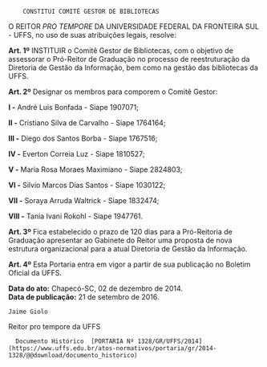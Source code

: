         CONSTITUI COMITÊ GESTOR DE BIBLIOTECAS  

O REITOR *PRO TEMPORE* DA UNIVERSIDADE FEDERAL DA FRONTEIRA SUL - UFFS, no uso de suas atribuições legais, resolve:

 **Art. 1º** INSTITUIR o Comitê Gestor de Bibliotecas, com o objetivo de assessorar o Pró-Reitor de Graduação no processo de reestruturação da Diretoria de Gestão da Informação, bem como na gestão das bibliotecas da UFFS.

 **Art. 2º** Designar os membros para comporem o Comitê Gestor:

 **I -** André Luis Bonfada - Siape 1907071;

 **II -** Cristiano Silva de Carvalho - Siape 1764164;

 **III -** Diego dos Santos Borba - Siape 1767516;

 **IV -** Everton Correia Luz - Siape 1810527;

 **V -** Maria Rosa Moraes Maximiano - Siape 2824803;

 **VI -** Silvio Marcos Dias Santos - Siape 1030122;

 **VII -** Soraya Arruda Waltrick - Siape 1832474;

 **VIII -** Tania Ivani Rokohl - Siape 1947761.

 **Art. 3º** Fica estabelecido o prazo de 120 dias para a Pró-Reitoria de Graduação apresentar ao Gabinete do Reitor uma proposta de nova estrutura organizacional para a atual Diretoria de Gestão da Informação.

 **Art. 4º** Esta Portaria entra em vigor a partir de sua publicação no Boletim Oficial da UFFS.

  

   **Data do ato:** Chapecó-SC, 02 de dezembro de 2014.   
 **Data de publicação:**  21 de setembro de 2016. 

    Jaime Giolo   
 Reitor pro tempore da UFFS 

      Documento Histórico  [PORTARIA Nº 1328/GR/UFFS/2014](https://www.uffs.edu.br/atos-normativos/portaria/gr/2014-1328/@@download/documento_historico)     
      